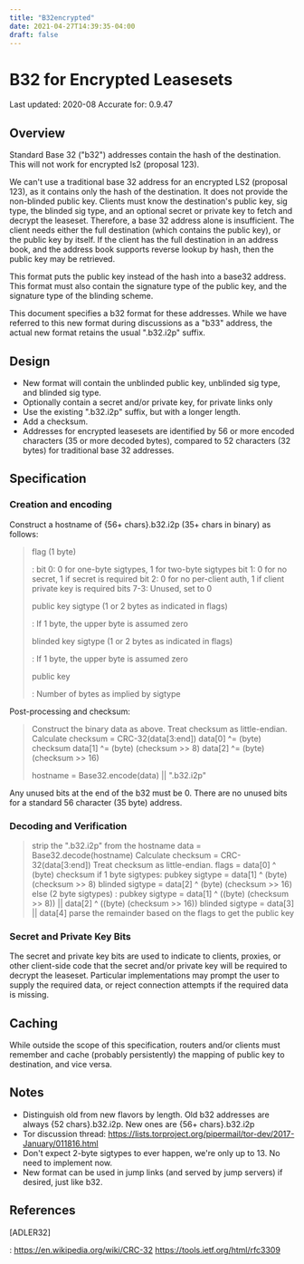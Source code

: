 ```yaml
---
title: "B32encrypted"
date: 2021-04-27T14:39:35-04:00
draft: false
---
```


B32 for Encrypted Leasesets
===========================

Last updated: 2020-08 Accurate for: 0.9.47

Overview
--------

Standard Base 32 (\"b32\") addresses contain the hash of the
destination. This will not work for encrypted ls2 (proposal 123).

We can\'t use a traditional base 32 address for an encrypted LS2
(proposal 123), as it contains only the hash of the destination. It does
not provide the non-blinded public key. Clients must know the
destination\'s public key, sig type, the blinded sig type, and an
optional secret or private key to fetch and decrypt the leaseset.
Therefore, a base 32 address alone is insufficient. The client needs
either the full destination (which contains the public key), or the
public key by itself. If the client has the full destination in an
address book, and the address book supports reverse lookup by hash, then
the public key may be retrieved.

This format puts the public key instead of the hash into a base32
address. This format must also contain the signature type of the public
key, and the signature type of the blinding scheme.

This document specifies a b32 format for these addresses. While we have
referred to this new format during discussions as a \"b33\" address, the
actual new format retains the usual \".b32.i2p\" suffix.

Design
------

-   New format will contain the unblinded public key, unblinded sig
    type, and blinded sig type.
-   Optionally contain a secret and/or private key, for private links
    only
-   Use the existing \".b32.i2p\" suffix, but with a longer length.
-   Add a checksum.
-   Addresses for encrypted leasesets are identified by 56 or more
    encoded characters (35 or more decoded bytes), compared to 52
    characters (32 bytes) for traditional base 32 addresses.

Specification
-------------

### Creation and encoding

Construct a hostname of {56+ chars}.b32.i2p (35+ chars in binary) as
follows:

> flag (1 byte)
>
> :   bit 0: 0 for one-byte sigtypes, 1 for two-byte sigtypes bit 1: 0
>     for no secret, 1 if secret is required bit 2: 0 for no per-client
>     auth, 1 if client private key is required bits 7-3: Unused, set to
>     0
>
> public key sigtype (1 or 2 bytes as indicated in flags)
>
> :   If 1 byte, the upper byte is assumed zero
>
> blinded key sigtype (1 or 2 bytes as indicated in flags)
>
> :   If 1 byte, the upper byte is assumed zero
>
> public key
>
> :   Number of bytes as implied by sigtype

Post-processing and checksum:

> Construct the binary data as above. Treat checksum as little-endian.
> Calculate checksum = CRC-32(data\[3:end\]) data\[0\] \^= (byte)
> checksum data\[1\] \^= (byte) (checksum \>\> 8) data\[2\] \^= (byte)
> (checksum \>\> 16)
>
> hostname = Base32.encode(data) \|\| \".b32.i2p\"

Any unused bits at the end of the b32 must be 0. There are no unused
bits for a standard 56 character (35 byte) address.

### Decoding and Verification

> strip the \".b32.i2p\" from the hostname data =
> Base32.decode(hostname) Calculate checksum = CRC-32(data\[3:end\])
> Treat checksum as little-endian. flags = data\[0\] \^ (byte) checksum
> if 1 byte sigtypes: pubkey sigtype = data\[1\] \^ (byte) (checksum
> \>\> 8) blinded sigtype = data\[2\] \^ (byte) (checksum \>\> 16) else
> (2 byte sigtypes) : pubkey sigtype = data\[1\] \^ ((byte) (checksum
> \>\> 8)) \|\| data\[2\] \^ ((byte) (checksum \>\> 16)) blinded sigtype
> = data\[3\] \|\| data\[4\] parse the remainder based on the flags to
> get the public key

### Secret and Private Key Bits

The secret and private key bits are used to indicate to clients,
proxies, or other client-side code that the secret and/or private key
will be required to decrypt the leaseset. Particular implementations may
prompt the user to supply the required data, or reject connection
attempts if the required data is missing.

Caching
-------

While outside the scope of this specification, routers and/or clients
must remember and cache (probably persistently) the mapping of public
key to destination, and vice versa.

Notes
-----

-   Distinguish old from new flavors by length. Old b32 addresses are
    always {52 chars}.b32.i2p. New ones are {56+ chars}.b32.i2p
-   Tor discussion thread:
    <https://lists.torproject.org/pipermail/tor-dev/2017-January/011816.html>
-   Don\'t expect 2-byte sigtypes to ever happen, we\'re only up to 13.
    No need to implement now.
-   New format can be used in jump links (and served by jump servers) if
    desired, just like b32.

References
----------

\[ADLER32\]

:   <https://en.wikipedia.org/wiki/CRC-32>
    <https://tools.ietf.org/html/rfc3309>
